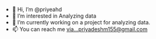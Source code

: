 - 👋 Hi, I’m @priyeahd
- 👀 I’m interested in Analyzing data
- 🌱 I’m currently working on a project for analyzing data.
- 📫 You can reach me via...priyadeshm155@gmail.com

<!---
priyeahd/priyeahd is a ✨ special ✨ repository because its `README.md` (this file) appears on your GitHub profile.
You can click the Preview link to take a look at your changes.
--->
